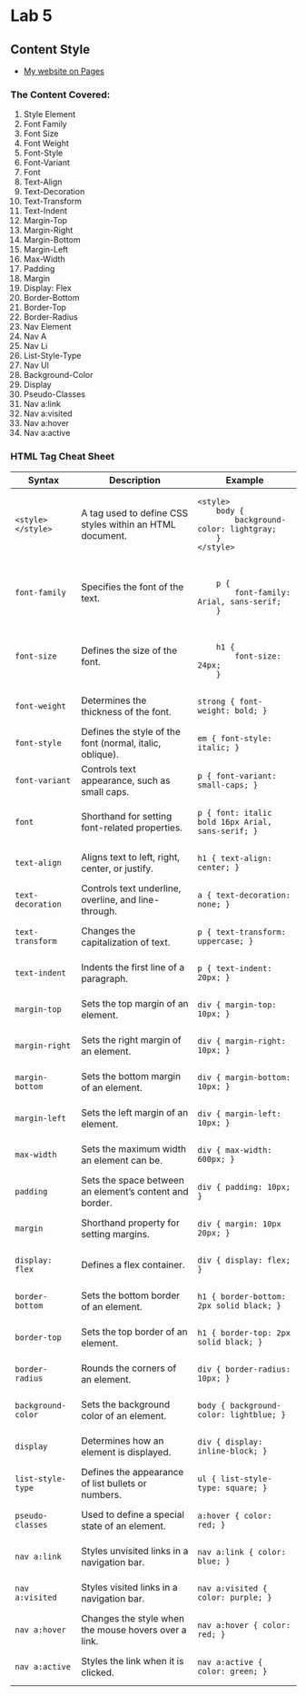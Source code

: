 # Lab 5
## Content Style

- [My website on Pages](https://jefftam79.github.io/lab5/)

### The Content Covered:
1. Style Element 
2.  Font Family
3. Font Size 
4. Font Weight 
5. Font-Style 
6. Font-Variant 
7. Font 
8. Text-Align 
9. Text-Decoration 
10. Text-Transform
11. Text-Indent
12. Margin-Top
13. Margin-Right
14. Margin-Bottom
15. Margin-Left
16. Max-Width
17. Padding
18. Margin
19. Display: Flex
20. Border-Bottom
21. Border-Top
22. Border-Radius
23. Nav Element
23. Nav A
24. Nav Li
25. List-Style-Type
26. Nav Ul
27. Background-Color
28. Display
29. Pseudo-Classes
30. Nav a:link
31. Nav a:visited
32. Nav a:hover
33. Nav a:active

### HTML Tag Cheat Sheet
<table>
    <thead>
        <tr>
            <th>Syntax</th>
            <th>Description</th>
            <th>Example</th>
        </tr>
    </thead>
    <tbody>
        <tr>
            <td>
                <pre><code>&lt;style&gt;&lt;/style&gt;</code></pre>
            </td>
            <td>A tag used to define CSS styles within an HTML document.</td>
            <td>
                <pre><code>&lt;style&gt;
    body {
        background-color: lightgray;
    }
&lt;/style&gt;</code></pre>
            </td>
        </tr>
        <tr>
            <td><code>font-family</code></td>
            <td>Specifies the font of the text.</td>
            <td>
                <pre><code>
    p { 
        font-family: Arial, sans-serif; 
    }
</code></pre>
            </td>
        </tr>
        <tr>
            <td><code>font-size</code></td>
            <td>Defines the size of the font.</td>
            <td>
                <pre><code>
    h1 { 
        font-size: 24px; 
    }
</code></pre>
            </td>
        </tr>
        <tr>
            <td><code>font-weight</code></td>
            <td>Determines the thickness of the font.</td>
            <td><pre><code>strong { font-weight: bold; }</code></pre></td>
        </tr>
        <tr>
            <td><code>font-style</code></td>
            <td>Defines the style of the font (normal, italic, oblique).</td>
            <td><pre><code>em { font-style: italic; }</code></pre></td>
        </tr>
        <tr>
            <td><code>font-variant</code></td>
            <td>Controls text appearance, such as small caps.</td>
            <td><pre><code>p { font-variant: small-caps; }</code></pre></td>
        </tr>
        <tr>
            <td><code>font</code></td>
            <td>Shorthand for setting font-related properties.</td>
            <td><pre><code>p { font: italic bold 16px Arial, sans-serif; }</code></pre></td>
        </tr>
        <tr>
            <td><code>text-align</code></td>
            <td>Aligns text to left, right, center, or justify.</td>
            <td><pre><code>h1 { text-align: center; }</code></pre></td>
        </tr>
        <tr>
            <td><code>text-decoration</code></td>
            <td>Controls text underline, overline, and line-through.</td>
            <td><pre><code>a { text-decoration: none; }</code></pre></td>
        </tr>
        <tr>
            <td><code>text-transform</code></td>
            <td>Changes the capitalization of text.</td>
            <td><pre><code>p { text-transform: uppercase; }</code></pre></td>
        </tr>
        <tr>
            <td><code>text-indent</code></td>
            <td>Indents the first line of a paragraph.</td>
            <td><pre><code>p { text-indent: 20px; }</code></pre></td>
        </tr>
        <tr>
            <td><code>margin-top</code></td>
            <td>Sets the top margin of an element.</td>
            <td><pre><code>div { margin-top: 10px; }</code></pre></td>
        </tr>
        <tr>
            <td><code>margin-right</code></td>
            <td>Sets the right margin of an element.</td>
            <td><pre><code>div { margin-right: 10px; }</code></pre></td>
        </tr>
        <tr>
            <td><code>margin-bottom</code></td>
            <td>Sets the bottom margin of an element.</td>
            <td><pre><code>div { margin-bottom: 10px; }</code></pre></td>
        </tr>
        <tr>
            <td><code>margin-left</code></td>
            <td>Sets the left margin of an element.</td>
            <td><pre><code>div { margin-left: 10px; }</code></pre></td>
        </tr>
        <tr>
            <td><code>max-width</code></td>
            <td>Sets the maximum width an element can be.</td>
            <td><pre><code>div { max-width: 600px; }</code></pre></td>
        </tr>
        <tr>
            <td><code>padding</code></td>
            <td>Sets the space between an element’s content and border.</td>
            <td><pre><code>div { padding: 10px; }</code></pre></td>
        </tr>
        <tr>
            <td><code>margin</code></td>
            <td>Shorthand property for setting margins.</td>
            <td><pre><code>div { margin: 10px 20px; }</code></pre></td>
        </tr>
        <tr>
            <td><code>display: flex</code></td>
            <td>Defines a flex container.</td>
            <td><pre><code>div { display: flex; }</code></pre></td>
        </tr>
        <tr>
            <td><code>border-bottom</code></td>
            <td>Sets the bottom border of an element.</td>
            <td><pre><code>h1 { border-bottom: 2px solid black; }</code></pre></td>
        </tr>
        <tr>
            <td><code>border-top</code></td>
            <td>Sets the top border of an element.</td>
            <td><pre><code>h1 { border-top: 2px solid black; }</code></pre></td>
        </tr>
        <tr>
            <td><code>border-radius</code></td>
            <td>Rounds the corners of an element.</td>
            <td><pre><code>div { border-radius: 10px; }</code></pre></td>
        </tr>
        <tr>
            <td><code>background-color</code></td>
            <td>Sets the background color of an element.</td>
            <td><pre><code>body { background-color: lightblue; }</code></pre></td>
        </tr>
        <tr>
            <td><code>display</code></td>
            <td>Determines how an element is displayed.</td>
            <td><pre><code>div { display: inline-block; }</code></pre></td>
        </tr>
        <tr>
            <td><code>list-style-type</code></td>
            <td>Defines the appearance of list bullets or numbers.</td>
            <td><pre><code>ul { list-style-type: square; }</code></pre></td>
        </tr>
        <tr>
            <td><code>pseudo-classes</code></td>
            <td>Used to define a special state of an element.</td>
            <td><pre><code>a:hover { color: red; }</code></pre></td>
        </tr>
        <tr>
            <td><code>nav a:link</code></td>
            <td>Styles unvisited links in a navigation bar.</td>
            <td><pre><code>nav a:link { color: blue; }</code></pre></td>
        </tr>
        <tr>
            <td><code>nav a:visited</code></td>
            <td>Styles visited links in a navigation bar.</td>
            <td><pre><code>nav a:visited { color: purple; }</code></pre></td>
        </tr>
        <tr>
            <td><code>nav a:hover</code></td>
            <td>Changes the style when the mouse hovers over a link.</td>
            <td><pre><code>nav a:hover { color: red; }</code></pre></td>
        </tr>
        <tr>
            <td><code>nav a:active</code></td>
            <td>Styles the link when it is clicked.</td>
            <td><pre><code>nav a:active { color: green; }</code></pre></td>
        </tr>
    </tbody>
</table>


